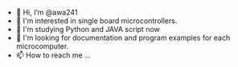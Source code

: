 - 👋 Hi, I’m @awa241
- 👀 I'm interested in single board microcontrollers.
- 🌱 I'm studying Python and JAVA script now
- 💞️ I'm looking for documentation and program examples for each microcomputer.
- 📫 How to reach me ...

<!---
awa241/awa241 is a ✨ special ✨ repository because its `README.md` (this file) appears on your GitHub profile.
You can click the Preview link to take a look at your changes.
--->
